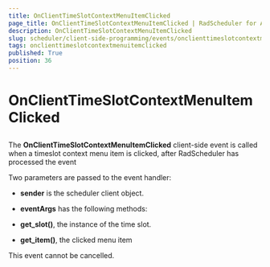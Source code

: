 ```yaml
---
title: OnClientTimeSlotContextMenuItemClicked
page_title: OnClientTimeSlotContextMenuItemClicked | RadScheduler for ASP.NET AJAX Documentation
description: OnClientTimeSlotContextMenuItemClicked
slug: scheduler/client-side-programming/events/onclienttimeslotcontextmenuitemclicked
tags: onclienttimeslotcontextmenuitemclicked
published: True
position: 36
---
```


# OnClientTimeSlotContextMenuItemClicked



## 

The **OnClientTimeSlotContextMenuItemClicked** client-side event is called when a timeslot context menu item is clicked, after RadScheduler has processed the event

Two parameters are passed to the event handler:

* **sender** is the scheduler client object.

* **eventArgs** has the following methods:

* **get_slot()**, the instance of the time slot.

* **get_item()**, the clicked menu item

This event cannot be cancelled.
